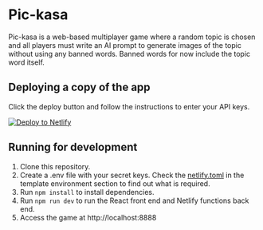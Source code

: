 # Pic-kasa

Pic-kasa is a web-based multiplayer game where a random topic is chosen and all players must write an AI prompt to generate images of the topic without using any banned words. Banned words for now include the topic word itself.

## Deploying a copy of the app

Click the deploy button and follow the instructions to enter your API keys.

[![Deploy to Netlify](https://www.netlify.com/img/deploy/button.svg)](https://app.netlify.com/start/deploy?repository=https://github.com/edocode/umbrella)


## Running for development

1. Clone this repository.
2. Create a .env file with your secret keys. Check the [netlify.toml](./netlify.toml) in the template environment section to find out what is required.
3. Run `npm install` to install dependencies.
4. Run `npm run dev` to run the React front end and Netlify functions back end.
5. Access the game at http://localhost:8888

